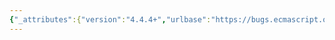 ```yaml
---
{"_attributes":{"version":"4.4.4+","urlbase":"https://bugs.ecmascript.org/","maintainer":"dherman@mozilla.com"},"bug":{"bug_id":308,"creation_ts":"2012-03-13 17:20:00 -0700","short_desc":"Bugzilla","delta_ts":"2013-01-09 20:49:21 -0800","product":"TC39 Infrastructure","component":"bugzilla","version":"unspecified","rep_platform":"All","op_sys":"All","bug_status":"RESOLVED","resolution":"INVALID","priority":"Normal","bug_severity":"enhancement","everconfirmed":true,"reporter":{"uid":"joyngai","name":"joyprimadonna"},"assigned_to":{"uid":"dherman","name":"Dave Herman"},"long_desc":{"commentid":757,"comment_count":0,"who":{"uid":"joyngai","name":"joyprimadonna"},"bug_when":"2012-03-13 17:20:36 -0700"}}}
---
```


